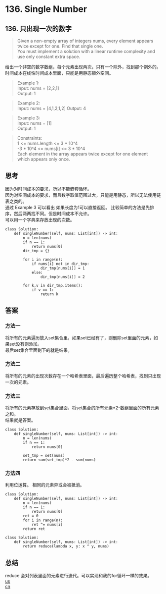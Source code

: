 # 136. Single Number
## 136. 只出现一次的数字
>Given a non-empty array of integers nums, every element appears twice except for one. Find that single one.   
You must implement a solution with a linear runtime complexity and use only constant extra space.

给出一个非空的数字数组，每个元素出现两次，只有一个除外，找到那个例外的。  
时间成本在线性时间成本里面，只能是用静态额外空间。  
 

>Example 1:  
Input: nums = [2,2,1]  
Output: 1

>Example 2:  
Input: nums = [4,1,2,1,2]
Output: 4  

>Example 3:  
Input: nums = [1]  
Output: 1  
 

>Constraints:  
1 <= nums.length <= 3 * 10^4  
-3 * 10^4 <= nums[i] <= 3 * 10^4  
Each element in the array appears twice except for one element which appears only once.

## 思考 
因为对时间成本的要求，所以不能嵌套循环。  
因为对空间成本的要求，而且数字取值范围过大，只能是用静态，所以无法使用链表之类的。  
通过 Example 3 可以看出 如果长度为1可以直接返回。 
比较简单的方法是先排序，然后两两找不同。但是时间成本不允许。  
可以用一个字典来存放出现的次数。 

```python3
class Solution:
    def singleNumber(self, nums: List[int]) -> int:
        n = len(nums)
        if n == 1:
            return nums[0]
        dir_tmp = {}
        
        for i in range(n):
            if nums[i] not in dir_tmp:
                dir_tmp[nums[i]] = 1
            else:
                dir_tmp[nums[i]] = 2
            
        for k,v in dir_tmp.items():
            if v == 1:
                return k
``` 
## 答案
### 方法一
将所有的元素遍历放入set集合里，如果set已经有了，则删除set里面的元素，如果set没有则添加。  
最后set集合里面剩下的就是结果。
### 方法二
将所有的元素的出现次数存在一个哈希表里面，最后遍历整个哈希表，找到只出现一次的元素。
### 方法三
将所有的元素存放到set集合里面，将set集合的所有元素*2-数组里面的所有元素之和。  
结果就是答案。
```python3
class Solution:
    def singleNumber(self, nums: List[int]) -> int:
        n = len(nums)
        if n == 1:
            return nums[0]
        
        set_tmp = set(nums)
        return sum(set_tmp)*2 - sum(nums)
```
### 方法四
利用位运算。 相同的元素异或会被抵消。  
```python3
class Solution:
    def singleNumber(self, nums: List[int]) -> int:
        n = len(nums)
        if n == 1:
            return nums[0]
        ret = 0
        for i in range(n):
            ret ^= nums[i]
        return ret
```


```python3
class Solution:
    def singleNumber(self, nums: List[int]) -> int:
        return reduce(lambda x, y: x ^ y, nums)
```

## 总结 
reduce 会对列表里面的元素进行迭代。可以实现和我的for循环一样的效果。    
[us](https://leetcode.com/problems/single-number/)  
[cn](https://leetcode.cn/problems/single-number/?favorite=2cktkvj)  